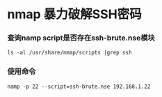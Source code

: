 # nmap 暴力破解SSH密码

### 查询namp script是否存在ssh-brute.nse模块
```angular2
ls -al /usr/share/nmap/scripts |grep ssh
```
### 使用命令
```angular2
namp -p 22 --script=ssh-brute.nse 192.168.1.22
```
